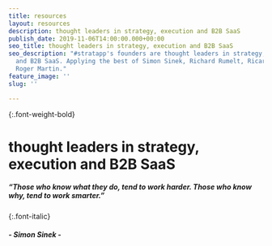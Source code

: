 ```yaml
---
title: resources
layout: resources
description: thought leaders in strategy, execution and B2B SaaS
publish_date: 2019-11-06T14:00:00.000+00:00
seo_title: thought leaders in strategy, execution and B2B SaaS
seo_description: "#stratapp's founders are thought leaders in strategy, execution
  and B2B SaaS. Applying the best of Simon Sinek, Richard Rumelt, Ricardo Semler and
  Roger Martin."
feature_image: ''
slug: ''

---
```

{:.font-weight-bold}

# thought leaders in strategy, execution and B2B SaaS

##### “Those who know _what_  they do, tend to work harder. Those who know _why_, tend to work smarter.”

{:.font-italic}

##### - Simon Sinek -